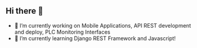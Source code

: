 ## Hi there 👋

<!--
**EnriqueMA-jar/EnriqueMA-jar** is a ✨ _special_ ✨ repository because its `README.md` (this file) appears on your GitHub profile.

Here are some ideas to get you started:
-->
- 🔭 I’m currently working on Mobile Applications, API REST development and deploy, PLC Monitoring Interfaces
- 🌱 I’m currently learning Django REST Framework and Javascript!
<!--- 🤔 I’m looking for help with ...
- 💬 Ask me about ...
- 😄 Pronouns: ...
- ⚡ Fun fact: ...-->


